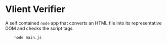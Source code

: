 # Vlient Verifier

A self contained `node` app that converts an HTML file into its representative
DOM and checks the script tags.

```
    node main.js
```
